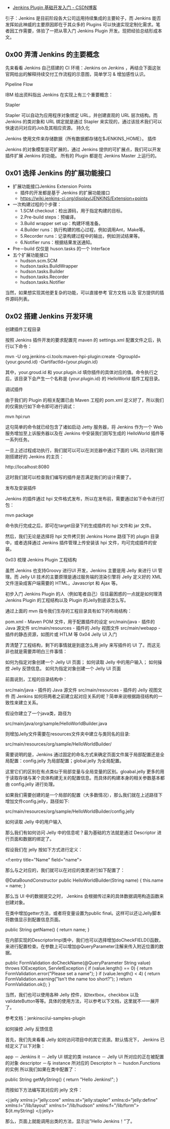 
* [Jenkins Plugin 基础开发入门 - CSDN博客 ](http://blog.csdn.net/xiaosongluo/article/details/52355956)

引子：Jenkins 是目前阶段各大公司运用持续集成的主要轮子，而 Jenkins 能否发挥如此神威的主要原因即在于其众多的 Plugins 可以快速实现定制化需求。笔者因工作需要，体验了一把从零入门 Jenkins Plugin 开发。现把经验总结形成本文。

## 0x00 弄清 Jenkins 的主要概念

先来看看 Jenkins 自己搭建的 CI 环境：Jenkins on Jenkins ，再结合下面这张官网给出的解释持续交付工作流程的示意图，简单学习 & 增加感性认识。



Pipeline Flow

IBM 给出资料指出 Jenkins 在实现上有三个重要概念：

Stapler

Stapler 可以自动为应用程序对象绑定 URL，并创建直观的 URL 层次结构。而Jenkins 的类对象和 URL 绑定就是通过 Stapler 来实现的，通过该技术我们可以快速访问对应的Job及其相应资源。
持久化

Jenkins 使用文件来存储数据（所有数据都存储在$JENKINS_HOME）。
插件

Jenkins 的对象模型是可扩展的，通过 Jenkins 提供的可扩展点，我们可以开发插件扩展 Jenkins 的功能。
所有的 Plugin 都是在 Jenkins Master 上运行的。

## 0x01 选择 Jenkins 的扩展功能接口

* 扩展功能接口Jenkins Extension Points
  * 插件的开发都是基于 Jenkins 的扩展功能接口
  * https://wiki.jenkins-ci.org/display/JENKINS/Extension+points
* 一次构建过程的个步骤： 
  * 1.SCM checkout：检出源码，用于指定构建的目标。 
  * 2.Pre-build steps：预编译。 
  * 3.Build wrapper set up：构建环境准备。 
  * 4.Builder runs：执行构建的核心过程，例如调用Ant，Make等。 
  * 5.Recorder runs：记录构建过程中的输出，例如测试结果等。 
  * 6.Notifier runs：根据结果发送通知。
* Pre－build 仅仅是 huson.tasks 的一个 Interface
* 五个扩展功能接口
  * hudson.scm.SCM
  * hudson.tasks.BuildWrapper
  * hudson.tasks.Builder
  * hudson.tasks.Recorder
  * hudson.tasks.Notifier


当然，如果想实现其他更复杂的功能，可以直接参考 官方文档 以及 官方提供的插件源码列表。

## 0x02 搭建 Jenkins 开发环境

创建插件工程目录

按照 Jenkins 插件开发的要求配置完 maven 的 settings.xml 配置文件之后，执行以下命令：

mvn -U org.jenkins-ci.tools:maven-hpi-plugin:create -DgroupId={your.gound.id} -DartifactId={your.plugin.id}

其中，your.groud.id 和 your.plugin.id 填你插件的具体对应的值。命令执行之后，该目录下会产生一个名称是 {your.plugin.id} 的 HelloWorld 插件工程目录。

调试插件

由于我们的 Plugin 的相关配置已由 Maven 工程的 pom.xml 定义好了，所以我们的仅需执行如下命令即可进行调试：

mvn hpi:run

这句简单的命令就已经包含了诸如启动 Jetty 服务器，将 Jenkins 作为一个 Web 服务增加至上诉服务器以及在 Jenkins 中安装我们刚写生成的 HelloWorld 插件等一系列任务。

一旦上述过程成功执行，我们就可以可以在浏览器中通过下面的 URL 访问我们刚刚搭建好的 Jenkins 的主页：

http://localhost:8080

这时我们就可以检查我们编写的插件是否满足我们的设计需要了。

发布及安装插件

Jenkins 的插件通过 hpi 文件格式发布，所以在发布前，需要通过如下命令进行打包：

mvn package

命令执行完成之后，即可在target目录下的生成插件的 hpi 文件和 jar 文件。

然后，我们无论是选择将 hpi 文件拷贝到 Jenkins Home 路径下的 plugin 目录中，或者选择通过 Jenkins 插件管理上传安装该 hpi 文件，均可完成插件的安装。

0x03 梳理 Jenkins Plugin 工程结构

虽然 Jenkins 也支持Groovy 进行UI 开发，Jenkins 主要是用 Jelly 来进行 UI 管理。而 Jelly UI 技术的主要原理是通过服务端的渲染引擎将 Jelly 定义好的 XML 文件渲染成客户端需要的 HTML，Javascript 和 Ajax 等。

初步入门 Jenkins Plugin 的人（例如笔者自己）往往最困惑的一点就是如何理清 Jenkins Plugin 的工程结构以及 Plugin 的Jelly到底该怎么写。

通过上面的 mvn 指令我们生存的工程目录具有如下的布局结构：

pom.xml - Maven POM 文件，用于配置插件的设定
src/main/java - 插件的 Java 源文件
src/main/resources - 插件的 Jelly 视图文件
src/main/webapp - 插件的静态资源，如图片或 HTLM 等
0x04 Jelly UI 入门

弄清楚了工程结构，剩下的事情就是到底怎么用 jelly 来写插件的 UI 了。而这无非也就是需要弄明白三件事情：

如何为指定对象创建一个 Jelly UI 页面；
如何读取 Jelly 中的用户输入；
如何操控 Jelly 反馈信息。
如何为指定对象创建一个 Jelly UI 页面

前面说到，工程的目录结构中：

src/main/java - 插件的 Java 源文件
src/main/resources - 插件的 Jelly 视图文件
而 Jenkins 如何将两者之前建立起对应关系的呢？简单来说根据路径结构的一致性来建立关系。

假设你建立了一个java类，路径为

src/main/java/org/sample/HelloWorldBuilder.java

则增加Jelly文件需要在resources文件夹中建立与类同名的目录:

src/main/resources/org/sample/HelloWorldBuilder/

需要说明的是，Jenkins 通过固定的命名方式来确定页面文件属于局部配置还是全局配置：config.jelly 为局部配置；global.jelly 为全局配置。

这里它们的区别在有点类似于局部变量与全局变量的区别。gloabal.jelly 更多的用于读取存储与某个具体构建无关的配置信息。而具体的构建本身的相关参数基本都由 config.jelly 进行处理。

如果我们需要创建的是一个局部的配置（大多数情况），那么我们就在上述路径下增加文件config.jelly，路径如下:

src/main/resources/org/sample/HelloWorldBuilder/config.jelly

如何读取 Jelly 中的用户输入

那么我们有如何访问 Jelly 中的信息呢？最为基础的方法就是通过 Descriptor 进行页面和数据的绑定了。

假设我们在 jelly 按如下方式进行定义：

<f:entry title="Name" field="name">

那么与之对应的，我们就可以在对应的类里进行如下配置了：

@DataBoundConstructor
public HelloWorldBuilder(String name) {
   this.name = name;
}

那么当 UI 中的数据提交之时， Jenkins 会根据传过来的具体数据调用构造函数来创建对象。

在类中增加getter方法，或者将变量设置为public final。这样可以还让Jelly脚本将数值显示到配置信息页面。

public String getName() {
   return name;
}

在内部实现的DescriptorImpl类中，我们也可以选择增加doCheckFIELD()函数，来进行配置检查。在参数上可以增加@QueryParameter注解来传入附近位置的数据。

public FormValidation doCheckName(@QueryParameter String value) 
    throws IOException, ServletException {
  if (value.length() == 0) {
    return FormValidation.error("Please set a name");
  }
  if (value.length() &lt; 4) {
    return FormValidation.warning("Isn't the name too short?");
  }
  return FormValidation.ok();
}

当然，我们也可以使用各种 Jelly 控件，如textbox，checkbox 以及 validateButton等等。具体的使用方法，可以参考以下文档，这里就不一一展开了。

参考文档：jenkinsci/ui-samples-plugin

如何操控 Jelly 反馈信息

首先，我们先来看看 Jelly 如何访问项目中的其它资源。默认情况下， Jenkins 已经定义了以下对象：

app － Jenkins
it － Jelly UI 绑定的类
instance － Jelly UI 所对应的正在被配置的对象
descriptor －与 instance 所对应的 Descriptor
h － husdon.Functions 的实例
所以我们如果在类中配置了：

public String getMyString() {
    return "Hello Jenkins!";
}

而按如下方法编写其对应的 jelly 文件：

<j:jelly xmlns:j="jelly:core" xmlns:st="jelly:stapler" xmlns:d="jelly:define" xmlns:l="/lib/layout" xmlns:t="/lib/hudson" xmlns:f="/lib/form">
    ${it.myString}
</j:jelly>

那么，页面上就能调用出类的方法，显示出”Hello Jenkins！”了。